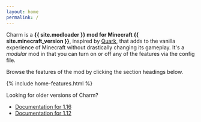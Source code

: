 ```yaml
---
layout: home
permalink: /
---
```

Charm is a **{{ site.modloader }} mod for Minecraft {{ site.minecraft_version }}**, inspired by [Quark](https://quark.vazkii.us/), that adds to the vanilla experience of Minecraft without drastically changing its gameplay.
It's a *modular* mod in that you can turn on or off any of the features via the config file.

Browse the features of the mod by clicking the section headings below.

{% include home-features.html %}

Looking for older versions of Charm? 
* [Documentation for 1.16](116)
* [Documentation for 1.12](112)